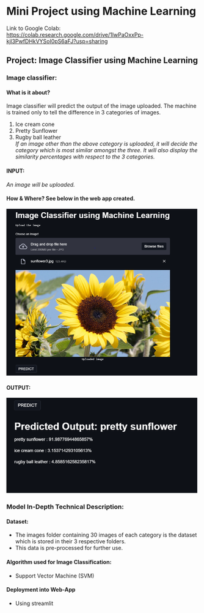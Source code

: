 # Mini Project using Machine Learning
Link to Google Colab: https://colab.research.google.com/drive/1IwPaOxxPp-kjl3PwfDHkVYSoI0pS6aFJ?usp=sharing
## Project: Image Classifier using Machine Learning
### **Image classifier**:
#### What is it about?
Image classifier will predict the output of the image uploaded.
The machine is trained only to tell the difference in 3 categories of images.
1. Ice cream cone
2. Pretty Sunflower
3. Rugby ball leather<br/>
*If an image other than the above category is uploaded, it will decide the category which is most similar amongst the three. It will also display the similarity percentages with respect to the 3 categories.*
#### INPUT: 
_An image will be uploaded._
#### How & Where? See below in the web app created.
<img src="Screenshots/Input1.jpg"
width = "500"/>

#### OUTPUT:

<img src="Screenshots/Output1.jpg"
width = "500"/>

### Model In-Depth Technical Description:

#### Dataset:
 - The images folder containing 30 images of each category is the dataset which is stored in their 3 respective folders.
 - This data is pre-processed for further use.

#### Algorithm used for Image Classification:
 - Support Vector Machine (SVM)

#### Deployment into Web-App
 - Using streamlit 

